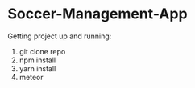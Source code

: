 # Soccer-Management-App

Getting project up and running:

1. git clone repo
2. npm install
3. yarn install
4. meteor
